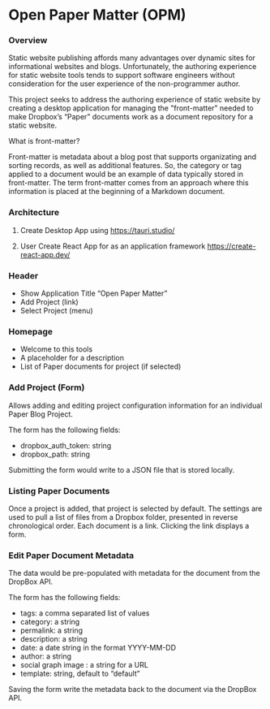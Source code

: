 # Open Paper Matter (OPM)

### Overview

Static website publishing affords many advantages over dynamic sites for informational websites and blogs. Unfortunately, the authoring experience for static website tools tends to support software engineers without consideration for the user experience of the non-programmer author.

This project seeks to address the authoring experience of static website by creating a desktop application for managing the "front-matter" needed to make Dropbox’s “Paper” documents work as a document repository for a static website.

What is front-matter?

Front-matter is metadata about a blog post that supports organizating and sorting records, as well as additional features. So, the category or tag applied to a document would be an example of data typically stored in front-matter. The term front-matter comes from an approach where this information is placed at the beginning of a Markdown document.

### Architecture
1. Create Desktop App using https://tauri.studio/

1. User Create React App for as an application framework https://create-react-app.dev/

### Header
- Show Application Title “Open Paper Matter”
- Add Project (link)
- Select Project (menu)

### Homepage
- Welcome to this tools
- A placeholder for a description
- List of Paper documents for project (if selected)

### Add Project (Form)
   
Allows adding and editing project configuration information for an individual Paper Blog Project.

The form has the following fields:
- dropbox_auth_token: string
- dropbox_path: string

Submitting the form would write to a JSON file that is stored locally.

### Listing Paper Documents

Once a project is added, that project is selected by default. The settings are used to pull a list of files from a Dropbox folder, presented in reverse chronological order. Each document is a link. Clicking the link displays a form.

### Edit Paper Document Metadata

The data would be pre-populated with metadata for the document from the DropBox API.

The form has the following fields:

- tags: a comma separated list of values
- category: a string
- permalink: a string
- description: a string
- date: a date string in the format YYYY-MM-DD
- author: a string
- social graph image : a string for a URL
- template: string, default to “default”

Saving the form write the metadata back to the document via the DropBox API.

